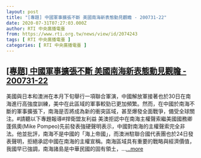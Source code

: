 ```yaml
---
layout: post
title: "[專題] 中國軍事擴張不斷 美國南海新表態動見觀瞻 - 200731-22"
date: 2020-07-31T07:27:03.000Z
author: RTI 中央廣播電臺
from: https://www.rti.org.tw/news/view/id/2074243
tags: [ RTI 中央廣播電臺 ]
categories: [ RTI 中央廣播電臺 ]
---
```

<!--1596180423000-->
[[專題] 中國軍事擴張不斷 美國南海新表態動見觀瞻 - 200731-22](https://www.rti.org.tw/news/view/id/2074243)
------

<div>
美國與日本和澳洲在本月下旬舉行一項聯合軍演，中國解放軍接著也於30日在南海進行高強度訓練，美中在此區域的軍事較勁已更加頻繁。然而，在中國於南海不斷的軍事擴張下，南海是否將成為新的衝突區域，甚至爆發全面戰爭，備受全球關注。#請聽以下專題報導#捍衛盟友利益 美澳拒認中在南海主權聲索繼美國國務卿蓬佩奧(Mike Pompeo)先前發表強硬聲明表示，中國對南海的主權聲索完全非法。他並批評，南海不是中國的「海上帝國」，而澳洲駐聯合國代表團也於24日發表聲明，拒絕承認中國在南海的主權宣稱。南海區域具有重要的戰略與經濟價值，我國早已強調，南海諸島是中華民國的固有領土，...<a target="_blank" href="https://www.rti.org.tw/news/view/id/2074243">...more</a>
</div>
